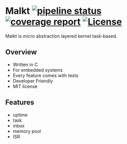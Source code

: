 # Malkt [![pipeline status](https://gitlab.com/kokabe/malkt/badges/master/pipeline.svg)](https://gitlab.com/kokabe/malkt/commits/master) [![coverage report](https://gitlab.com/kokabe/malkt/badges/master/coverage.svg)](https://gitlab.com/kokabe/malkt/commits/master) [![License](https://img.shields.io/badge/license-MIT-green.svg)](./LICENSE)

Malkt is micro abstraction layered kernel task-based.

## Overview

- Written in C
- For embedded systems
- Every feature comes with tests
- Developer Friendly
- MIT license

## Features

- uptime
- task
- inbox
- memory pool
- ISR
